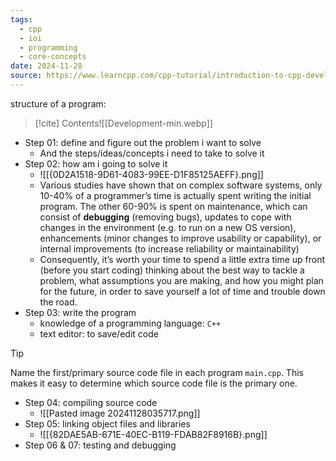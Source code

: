 ```yaml
---
tags:
  - cpp
  - ioi
  - programming
  - core-concepts
date: 2024-11-28
source: https://www.learncpp.com/cpp-tutorial/introduction-to-cpp-development/
---
```

structure of a program:
> [!cite]
> Contents![[Development-min.webp]]


- Step 01: define and figure out the problem i want to solve
	- And the steps/ideas/concepts i need to take to solve it
- Step 02: how am i going to solve it
	- ![[{0D2A1518-9D61-4083-99EE-D1F85125AEFF}.png]]
	- Various studies have shown that on complex software systems, only 10-40% of a programmer’s time is actually spent writing the initial program. The other 60-90% is spent on maintenance, which can consist of **debugging** (removing bugs), updates to cope with changes in the environment (e.g. to run on a new OS version), enhancements (minor changes to improve usability or capability), or internal improvements (to increase reliability or maintainability)
	- Consequently, it’s worth your time to spend a little extra time up front (before you start coding) thinking about the best way to tackle a problem, what assumptions you are making, and how you might plan for the future, in order to save yourself a lot of time and trouble down the road.
- Step 03: write the program
	- knowledge of a programming language: `C++`
	- text editor: to save/edit code

> [!tip]
> Name the first/primary source code file in each program `main.cpp`. This makes it easy to determine which source code file is the primary one.
- Step 04: compiling source code
	- ![[Pasted image 20241128035717.png]]
- Step 05: linking object files and libraries
	- ![[{82DAE5AB-671E-40EC-B119-FDAB82F8916B}.png]]
- Step 06 & 07: testing and debugging
